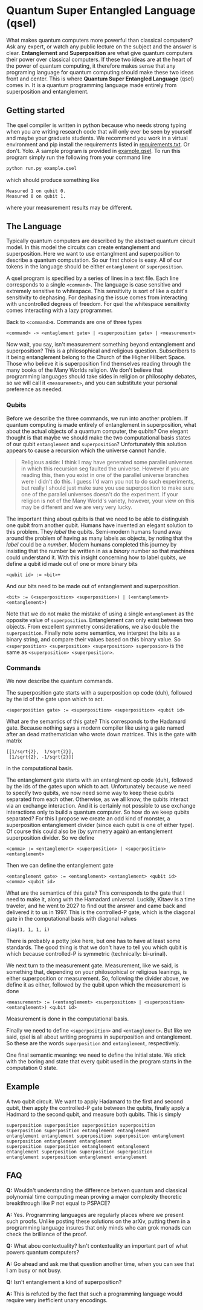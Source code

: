 # Quantum Super Entangled Language (qsel)

What makes quantum computers more powerful than classical computers?  Ask 
any expert, or watch any public lecture on the subject and the answer
is clear.  **Entanglement** and **Superposition** are what give quantum
computers their power over classical computers.  If these two ideas
are at the heart of the power of quantum computing, it therefore makes
sense that any programing language for quantum computing should make 
these two ideas front and center.  This is where **Quantum Super Entangled
Language** (qsel) comes in.  It is a quantum programming language made
entirely from superposition and entanglement.

## Getting started

The qsel compiler is written in python because who needs strong typing
when you are writing research code that will only ever be seen by yourself
and maybe your graduate students. We recommend you work in a virtual 
environment and pip install the requirements listed in 
[requirements.txt](requirements.txt). Or don't. Yolo.  A sample program 
is provided in [example.qsel](example.qsel). To run this program simply
run the following from your command line
```bash
python run.py example.qsel
```
which should produce something like
```
Measured 1 on qubit 0.
Measured 0 on qubit 1.
```
where your measurement results may be different.

## The Language

Typically quantum computers are described by the abstract quantum circuit
model. In this model the circuits can create entanglement and superposition.
Here we want to use entanglment and superposition to describe a quantum
computation. So our first choice is easy. All of our tokens in the 
language should be either ``entanglement`` or ``superposition``.

A qsel program is specified by a series of lines in a text file.
Each line corresponds to a single ``<command>``. The language is case
sensitive and extremely sensitive to whitespace. This sensitivity is sort
of like a qubit's sensitivity to dephasing.  For dephasing the issue comes
from interacting with uncontrolled degrees of freedom. For qsel the
whitespace sensitivity comes interacting with a lazy programmer.

Back to ``<command>``s. Commands are one of three types
```
<command> -> <entaglement gate> | <superposition gate> | <measurement>
```
Now wait, you say, isn't measurement something beyond entanglement
and superposition?  This is a philosophical and religious question.
Subscribers to it being entanglement belong to the Church of the Higher
Hilbert Space. Those who believe it is superposition find themselves
reading through the many books of the Many Worlds religion.
We don't believe that programming languages should take sides in 
religion or philosophy debates, so we will call it ``<measurement>``,
and you can substitute your personal preference as needed.

### Qubits

Before we describe the three commands, we run into another problem.
If quantum computing is made entirely of entanglement in superposition,
what about the actual objects of a quantum computer, the qubits?
One elegant thought is that maybe we should make the two computational
basis states of our qubit ``entanglement`` and ``superposition``?
Unfortunately this solution appears to cause a recursion which the
universe cannot handle. 
> Religious aside: I think I may have generated some parallel universes
> in which this recursion seg faulted the universe. However if you are
> reading this, then you exist in one of the parallel universe branches
> were I didn't do this.  I guess I'd warn you not to do such 
> experiments, but really I should just make sure you use superposition
> to make sure one of the parallel universes doesn't do the experiment.
> If your religion is not of the Many World's variety, however, your
> view on this may be different and we are very very lucky.

The important thing about qubits is that we need to be able to 
distinguish one qubit from another qubit. Humans have invented
an elegant solution to this problem. They *label* the qubits.
Semi-modern humans found away around the problem of having as 
many labels as objects, by noting that the *label* could be a 
*number*. Modern humans completed this journey by insisting that
the number be written in as a *binary* number so that machines
could understand it. With this insight concerning how to label 
qubits, we define a qubit id made out of one or more binary bits
```
<qubit id> := <bit>+
```
And our bits need to be made out of entanglement and superposition.
```
<bit> := (<superposition> <superposition>) | (<entanglement> <entanglement>)
```
Note that we do not make  the mistake of using a single 
``entanglement`` as the opposite  value of ``superposition``. 
Entanglement can only exist between two objects. From excellent
symmetry considerations, we also double the ``superposition``. 
Finally note some semantics, we interpret the bits as a binary 
string, and compare their values based on this binary value.  So
``<superposition> <superposition> <superposition> superposion>``
is the same as ``<superposition> <superposition>``.

### Commands

We now describe the quantum commands.

The superposition gate starts with a superposition op code (duh),
followed by the id of the gate upon which to act.
```
<superposition gate> := <superposition> <superposition> <qubit id>  
```
What are the semantics of this gate? This corresponds to the 
Hadamard gate.  Because nothing says a modern compiler like using
a gate named after an dead mathematician who wrote down matrices.
This is the gate with matrix
```
[[1/sqrt{2},  1/sqrt{2}],
 [1/sqrt{2}, -1/sqrt{2}]]
```
in the computational basis.

The entanglement gate starts with an entanglment op code (duh),
followed by the ids of the gates upon which to act. Unfortunately
because we need to specify two qubits, we now need some way to
keep these qubits separated from each other.  Otherwise, as we all
know, the qubits interact via an exchange interaction. And it 
is certainly not possible to use exchange interactions only to 
build a quantum computer.  So how do we keep qubits separated?
For this I propose we create an odd kind of monster, a superposition
entanglement divider (since each qubit is one of either type).
Of course this could also be (by symmetry again) an entanglement
superposition divider. So we define
```
<comma> := <entanglement> <superposition> | <superposition> <entanglement>
```
Then we can define the entanglement gate
```
<entanglement gate> := <entanglement> <entanglement> <qubit id> <comma> <qubit id>
```
What are the semantics of this gate? This corresponds to the gate
that I need to make it, along with the Hamadard universal. 
Luckily, Kitaev is a time traveler, and he went to 2027 to 
find out the answer and came back and delivered it to us in 
1997. This is the controlled-P gate, which is the diagonal gate
in the computational basis with diagonal values
```
diag(1, 1, 1, i)
```
There is probably a potty joke here, but one has to have at least
some standards. The good thing is that we don't have to tell you
which qubit is which because controlled-P is symmetric (technically:
bi-urinal).

We next turn to the measurement gate. Measurement,
like we said, is something that, depending on your philosophical
or religious leanings, is either superposition or measurement.
So, following the divider above, we define it as either, followed
by the qubit upon which the measurement is done
```
<measurement> := (<entanglement> <superposition> | <superposition> <entanglement>) <qubit id>
```
Measurement is done in the computational basis.

Finally we need to define ``<superposition>`` and ``<entanglement>``.
But like we said, qsel is all about writing programs in superposition
and entanglement.  So these are the words ``superposition`` and 
``entanglement``, respectively.

One final semantic meaning: we need to define the initial state.
We stick with the boring and state that every qubit used in the 
program starts in the computation 0 state.

## Example

A two qubit circuit. We want to apply Hadamard to the first and
second qubit, then apply the controlled-P gate between the qubits,
finally apply a Hadmard to the second qubit, and measure both
qubits. This is simply
```
superposition superposition superposition superposition
superposition superposition entanglement entanglement
entanglement entanglement superposition superposition entanglement superposition entanglement entanglement
superposition superposition entanglement entanglement
entanglement superposition superposition superposition
entanglement superposition entanglement entanglement
```

## FAQ

**Q:** Wouldn't understanding the difference betwen quantum and classical
polynomial time computing mean proving a major complexity theoretic 
breakthrough like P not equal to PSPACE?

**A:** Yes. Programming languages are regularly places where we present
such proofs. Unlike posting these solutions on the arXiv, putting them
in a programming language insures that only minds who can grok monads
can check the brilliance of the proof.

**Q:** What abou contextuality? Isn't contextuality an important part of
what powers quantum computers?

**A:** Go ahead and ask me that question another time, when you can see
that I am busy or not busy.

**Q:** Isn't entanglement a kind of superposition?

**A:** This is refuted by the fact that such a programming language would
require very inefficient unary encodings.